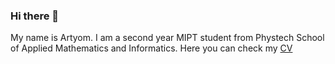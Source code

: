### Hi there 👋
My name is Artyom. I am a second year MIPT student from Phystech School of Applied Mathematics and Informatics. Here you can check my [CV](https://github.com/worthlane/CV/blob/main/CV_MaklakovAM.pdf)  


